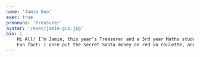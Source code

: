 ```yaml
---
name: 'Jamie Guo'
exec: true
pronouns: 'Treasurer'
avatar: '/exec/jamie-guo.jpg'
bio: |
    Hi All! I’m Jamie, this year’s Treasurer and a 3rd year Maths student. I enjoy showing people how AI can enhance several aspects of everyday life, and I’m eager to support forward-thinking projects that put its possibilities on display.
    Fun fact: I once put the Secret Santa money on red in roulette, and (thankfully) won! 
---
```

